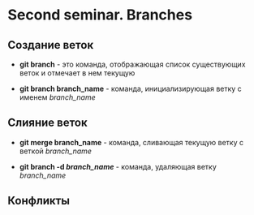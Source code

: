 # Second seminar. Branches

## Создание веток

* __git branch__ -  это команда, отображающая список существующих веток и отмечает в нем текущую

* __git branch branch_name__ - команда, инициализирующая ветку с именем *branch_name*

## Слияние веток

* __git merge branch_name__ - команда, сливающая текущую ветку с веткой *branch_name*

* __git branch -d *branch_name*__ - команда, удаляющая ветку *branch_name*

## Конфликты